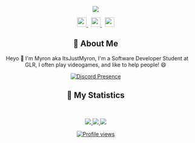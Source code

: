 <div align = "center">

<p align="center">
    <a href="https://www.itsjustmyron.nl/">
        <img src="./assets/banner2.png" />
    </a>
</p>
<p align="center">
    <a href="https://www.itsjustmyron.nl/">
        <img src="./assets/icons/header/website.svg" width="25px" />
    </a>
    &nbsp;
    <a href="https://github.com/MyronQuispel/">
        <img src="./assets/icons/header/github.svg" width="25px" />
    </a>
    &nbsp;
    <a href="https://twitter.com/MyronQuis/">
        <img src="./assets/icons/header/twitter.svg" width="25px" />
    </a>
</p>



## :bust_in_silhouette: About Me
&nbsp;
Heyo 👋 I'm Myron aka ItsJustMyron, I'm a Software Developer Student at GLR, I often play videogames, and like to help people! 😄

[![Discord Presence](https://lanyard.cnrad.dev/api/427872440694210560?animated=true)](https://discord.com/users/427872440694210560)

## 🔖 My Statistics
&nbsp;

<p align="center">
    <a href="https://github.com/MyronQuispel/">
        <img src="https://github-readme-stats.vercel.app/api?username=myronquispel&show_icons=true&count_private=true&include_all_commits=true&line_height=21&cache_seconds=1800&theme=algolia" />
    </a>
    <a href="https://github.com/MyronQuispel/">
        <img src="https://github-readme-stats.vercel.app/api/top-langs/?username=MyronQuispel&layout=compact&count_private=true&langs_count=8&card_width=445&bg_color=0d1117&title_color=ffffff&text_color=ffffff&icon_color=db1cff&hide_border=true/" />
    </a>
    <a href="https://github.com/MyronQuispel/">
        <img src="https://github-readme-streak-stats.herokuapp.com?user=MyronQuispel&hide_border=true&background=0D1117&currStreakLabel=FFFFFF&sideLabels=FFFFFF&currStreakNum=FFFFFF&dates=FFFFFF&sideNums=FFFFFF&fire=db1cff&ring=db1cff&stroke=FFFFFFFF)](https://git.io/streak-stats" />
</p>
    
![Profile views](https://komarev.com/ghpvc/?username=myronquispel&color=brightgreen)

</div>
